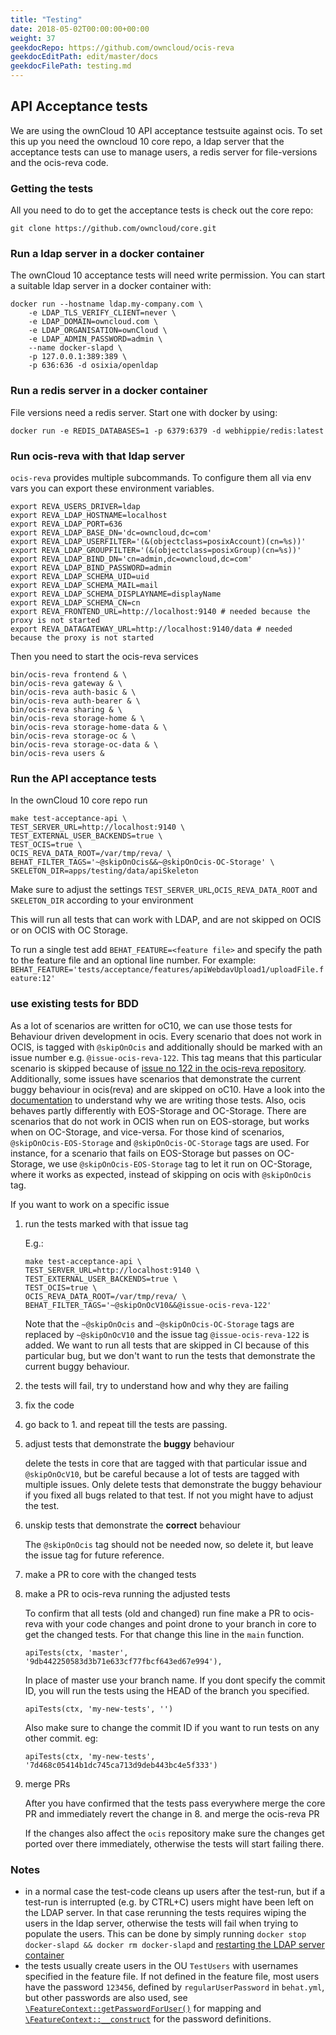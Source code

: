 ```yaml
---
title: "Testing"
date: 2018-05-02T00:00:00+00:00
weight: 37
geekdocRepo: https://github.com/owncloud/ocis-reva
geekdocEditPath: edit/master/docs
geekdocFilePath: testing.md
---
```



## API Acceptance tests

We are using the ownCloud 10 API acceptance testsuite against ocis. To set this up you need the owncloud 10 core repo, a ldap server that the acceptance tests can use to manage users, a redis server for file-versions and the ocis-reva code.

### Getting the tests

All you need to do to get the acceptance tests is check out the core repo:
```
git clone https://github.com/owncloud/core.git
```

### Run a ldap server in a docker container

The ownCloud 10 acceptance tests will need write permission. You can start a suitable ldap server in a docker container with:

```
docker run --hostname ldap.my-company.com \
    -e LDAP_TLS_VERIFY_CLIENT=never \
    -e LDAP_DOMAIN=owncloud.com \
    -e LDAP_ORGANISATION=ownCloud \
    -e LDAP_ADMIN_PASSWORD=admin \
    --name docker-slapd \
    -p 127.0.0.1:389:389 \
    -p 636:636 -d osixia/openldap
```
### Run a redis server in a docker container

File versions need a redis server. Start one with docker by using:

`docker run -e REDIS_DATABASES=1 -p 6379:6379 -d webhippie/redis:latest`

### Run ocis-reva with that ldap server

`ocis-reva` provides multiple subcommands. To configure them all via env vars you can export these environment variables.

```
export REVA_USERS_DRIVER=ldap
export REVA_LDAP_HOSTNAME=localhost
export REVA_LDAP_PORT=636
export REVA_LDAP_BASE_DN='dc=owncloud,dc=com'
export REVA_LDAP_USERFILTER='(&(objectclass=posixAccount)(cn=%s))'
export REVA_LDAP_GROUPFILTER='(&(objectclass=posixGroup)(cn=%s))'
export REVA_LDAP_BIND_DN='cn=admin,dc=owncloud,dc=com'
export REVA_LDAP_BIND_PASSWORD=admin
export REVA_LDAP_SCHEMA_UID=uid
export REVA_LDAP_SCHEMA_MAIL=mail
export REVA_LDAP_SCHEMA_DISPLAYNAME=displayName
export REVA_LDAP_SCHEMA_CN=cn
export REVA_FRONTEND_URL=http://localhost:9140 # needed because the proxy is not started
export REVA_DATAGATEWAY_URL=http://localhost:9140/data # needed because the proxy is not started
```

Then you need to start the ocis-reva services
```
bin/ocis-reva frontend & \
bin/ocis-reva gateway & \
bin/ocis-reva auth-basic & \
bin/ocis-reva auth-bearer & \
bin/ocis-reva sharing & \
bin/ocis-reva storage-home & \
bin/ocis-reva storage-home-data & \
bin/ocis-reva storage-oc & \
bin/ocis-reva storage-oc-data & \
bin/ocis-reva users &
```

### Run the API acceptance tests

In the ownCloud 10 core repo run

```
make test-acceptance-api \
TEST_SERVER_URL=http://localhost:9140 \
TEST_EXTERNAL_USER_BACKENDS=true \
TEST_OCIS=true \
OCIS_REVA_DATA_ROOT=/var/tmp/reva/ \
BEHAT_FILTER_TAGS='~@skipOnOcis&&~@skipOnOcis-OC-Storage' \
SKELETON_DIR=apps/testing/data/apiSkeleton
```

Make sure to adjust the settings `TEST_SERVER_URL`,`OCIS_REVA_DATA_ROOT` and `SKELETON_DIR` according to your environment

This will run all tests that can work with LDAP, and are not skipped on OCIS or on OCIS with OC Storage.

To run a single test add `BEHAT_FEATURE=<feature file>` and specify the path to the feature file and an optional line number. For example: `BEHAT_FEATURE='tests/acceptance/features/apiWebdavUpload1/uploadFile.feature:12'`

### use existing tests for BDD

As a lot of scenarios are written for oC10, we can use those tests for Behaviour driven development in ocis.
Every scenario that does not work in OCIS, is tagged with `@skipOnOcis` and additionally should be marked with an issue number e.g. `@issue-ocis-reva-122`.
This tag means that this particular scenario is skipped because of [issue no 122 in the ocis-reva repository](https://github.com/owncloud/ocis-reva/issues/122).
Additionally, some issues have scenarios that demonstrate the current buggy behaviour in ocis(reva) and are skipped on oC10.
Have a look into the [documentation](https://doc.owncloud.com/server/developer_manual/testing/acceptance-tests.html#writing-scenarios-for-bugs) to understand why we are writing those tests.
Also, ocis behaves partly differently with EOS-Storage and OC-Storage. There are scenarios that do not work in OCIS when run on EOS-storage, but works when on OC-Storage, and vice-versa. For those kind of scenarios, ` @skipOnOcis-EOS-Storage` and `@skipOnOcis-OC-Storage` tags are used. For instance, for a scenario that fails on EOS-Storage but passes on OC-Storage, we use `@skipOnOcis-EOS-Storage` tag to let it run on OC-Storage, where it works as expected, instead of skipping on ocis with `@skipOnOcis` tag.

If you want to work on a specific issue

1.  run the tests marked with that issue tag

    E.g.:
    ```
    make test-acceptance-api \
    TEST_SERVER_URL=http://localhost:9140 \
    TEST_EXTERNAL_USER_BACKENDS=true \
    TEST_OCIS=true \
    OCIS_REVA_DATA_ROOT=/var/tmp/reva/ \
    BEHAT_FILTER_TAGS='~@skipOnOcV10&&@issue-ocis-reva-122'
    ```

    Note that the `~@skipOnOcis` and `~@skipOnOcis-OC-Storage` tags are replaced by `~@skipOnOcV10` and the issue tag `@issue-ocis-reva-122` is added.
    We want to run all tests that are skipped in CI because of this particular bug, but we don't want to run the tests
    that demonstrate the current buggy behaviour.

2.  the tests will fail, try to understand how and why they are failing
3.  fix the code
4.  go back to 1. and repeat till the tests are passing.
5.  adjust tests that demonstrate the **buggy** behaviour

    delete the tests in core that are tagged with that particular issue and `@skipOnOcV10`, but be careful because a lot of tests are tagged with multiple issues.
    Only delete tests that demonstrate the buggy behaviour if you fixed all bugs related to that test. If not you might have to adjust the test.
6.  unskip tests that demonstrate the **correct** behaviour

    The `@skipOnOcis` tag should not be needed now, so delete it, but leave the issue tag for future reference.
7.  make a PR to core with the changed tests
8.  make a PR to ocis-reva running the adjusted tests

    To confirm that all tests (old and changed) run fine make a PR to ocis-reva with your code changes and point drone to your branch in core to get the changed tests.
    For that change this line in the `main` function.

    `apiTests(ctx, 'master', '9db442250583d3b71e633cf77fbcf643ed67e994'),`

    In place of master use your branch name. If you dont specify the commit ID, you will run the tests using the HEAD of the branch you specified.

    `apiTests(ctx, 'my-new-tests', '')`

    Also make sure to change the commit ID if you want to run tests on any other commit. eg:

    `apiTests(ctx, 'my-new-tests', '7d468c05414b1dc745ca713d9deb443bc4e5f333')`


9.  merge PRs

    After you have confirmed that the tests pass everywhere merge the core PR and immediately revert the change in 8. and merge the ocis-reva PR

    If the changes also affect the `ocis` repository make sure the changes get ported over there immediately, otherwise the tests will start failing there.

### Notes
- in a normal case the test-code cleans up users after the test-run, but if a test-run is interrupted (e.g. by CTRL+C) users might have been left on the LDAP server. In that case rerunning the tests requires wiping the users in the ldap server, otherwise the tests will fail when trying to populate the users. This can be done by simply running `docker stop docker-slapd && docker rm docker-slapd` and [restarting the LDAP server container](#run-a-ldap-server-in-a-docker-container)
- the tests usually create users in the OU `TestUsers` with usernames specified in the feature file. If not defined in the feature file, most users have the password `123456`, defined by `regularUserPassword` in `behat.yml`, but other passwords are also used, see [`\FeatureContext::getPasswordForUser()`](https://github.com/owncloud/core/blob/master/tests/acceptance/features/bootstrap/FeatureContext.php#L386) for mapping and [`\FeatureContext::__construct`](https://github.com/owncloud/core/blob/master/tests/acceptance/features/bootstrap/FeatureContext.php#L1668) for the password definitions.
